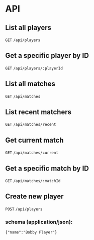 # API

## List all players
`GET` `/api/players`

## Get a specific player by ID
`GET` `/api/players/:playerId`

## List all matches
`GET` `/api/matches`

## List recent matchers
`GET` `/api/matches/recent`

## Get current match
`GET` `/api/matches/current`

## Get a specific match by ID
`GET` `/api/matches/:matchId`

## Create new player
`POST` `/api/players`

### schema (application/json):
`{"name":"Bobby Player"}`
